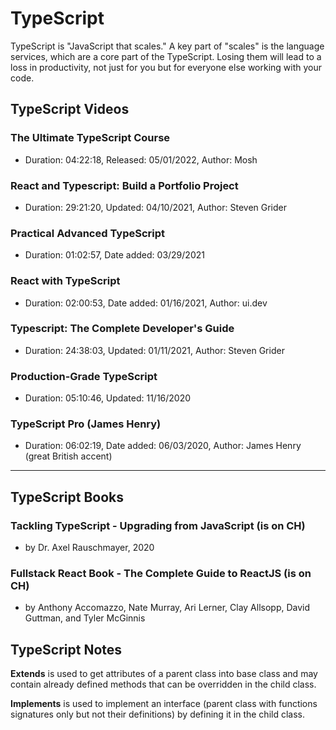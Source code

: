 # TypeScript

TypeScript is "JavaScript that scales." A key part of "scales" is the language services, which are a core part of the TypeScript. 
Losing them will lead to a loss in productivity, not just for you but for everyone else working with your code.

## TypeScript Videos

### The Ultimate TypeScript Course

- Duration: 04:22:18, Released: 05/01/2022, Author: Mosh

### React and Typescript: Build a Portfolio Project

- Duration: 29:21:20, Updated: 04/10/2021, Author: Steven Grider

### Practical Advanced TypeScript

- Duration: 01:02:57, Date added: 03/29/2021

### React with TypeScript

- Duration: 02:00:53, Date added: 01/16/2021, Author: ui.dev

### Typescript: The Complete Developer's Guide

- Duration: 24:38:03,  Updated: 01/11/2021, Author: Steven Grider

### Production-Grade TypeScript

- Duration: 05:10:46,  Updated: 11/16/2020

### TypeScript Pro (James Henry)

- Duration: 06:02:19, Date added: 06/03/2020, Author: James Henry (great British accent)

<hr>
  
## TypeScript Books

### Tackling TypeScript - Upgrading from JavaScript (is on CH)

- by Dr. Axel Rauschmayer, 2020

### Fullstack React Book - The Complete Guide to ReactJS (is on CH)

- by Anthony Accomazzo, Nate Murray, Ari Lerner, Clay Allsopp, David Guttman, and Tyler McGinnis

  
## TypeScript Notes

**Extends** is used to get attributes of a parent class into base class and may contain already defined methods that can be overridden in the child class.

**Implements** is used to implement an interface (parent class with functions signatures only but not their definitions) by defining it in the child class.
